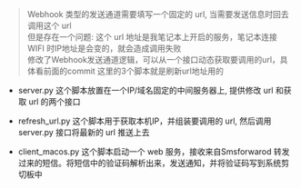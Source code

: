 > Webhook 类型的发送通道需要填写一个固定的 url, 当需要发送信息时回去调用这个 url  
> 但是存在一个问题: 这个 url 地址是我笔记本上开启的服务，笔记本连接 WIFI 时IP地址是会变的，就会造成调用失败  
> 修改了Webhook发送通道逻辑，可以从一个接口动态获取要调用的url，具体看前面的commit
> 这里的3个脚本就是刷新url地址用的

* server.py 
这个脚本放置在一个IP/域名固定的中间服务器上, 提供修改 url 和获取 url 的两个接口

* refresh_url.py
这个脚本用于获取本机IP，并组装要调用的 url, 然后调用 server.py 接口将最新的 url 推送上去

* client_macos.py
这个脚本启动一个 web 服务，接收来自Smsforwarod 转发过来的短信。将短信中的验证码解析出来，发送通知，并将验证码写到系统剪切板中
